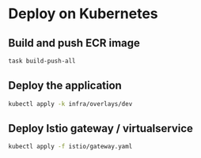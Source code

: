 # Deploy on Kubernetes

## Build and push ECR image

```bash
task build-push-all
```

## Deploy the application

```bash
kubectl apply -k infra/overlays/dev
```

## Deploy Istio gateway / virtualservice

```bash
kubectl apply -f istio/gateway.yaml
```